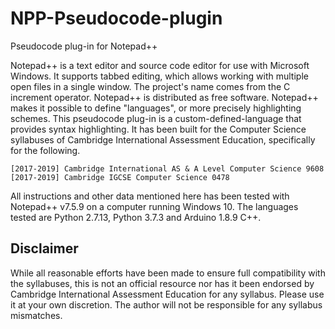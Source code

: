 # NPP-Pseudocode-plugin
Pseudocode plug-in for Notepad++

Notepad++ is a text editor and source code editor for use with Microsoft Windows. It supports tabbed editing, which allows working with multiple open files in a single window. The project's name comes from the C increment operator. Notepad++ is distributed as free software.
Notepad++ makes it possible to define "languages", or more precisely highlighting schemes. This pseudocode plug-in is a custom-defined-language that provides syntax highlighting. It has been built for the Computer Science syllabuses of Cambridge International Assessment Education, specifically for the following.

    [2017-2019] Cambridge International AS & A Level Computer Science 9608
    [2017-2019] Cambridge IGCSE Computer Science 0478

All instructions and other data mentioned here has been tested with Notepad++ v7.5.9 on a computer running Windows 10. The languages tested are Python 2.7.13, Python 3.7.3 and Arduino 1.8.9 C++.

## Disclaimer
While all reasonable efforts have been made to ensure full compatibility with the syllabuses, this is not an official resource nor has it been endorsed by Cambridge International Assessment Education for any syllabus. Please use it at your own discretion. The author will not be responsible for any syllabus mismatches.
